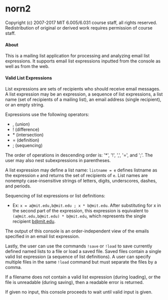 # norn2
Copyright (c) 2007-2017 MIT 6.005/6.031 course staff, all rights reserved. Redistribution of original or derived work requires permission of course staff.

#### About

This is a mailing list application for processing and analyzing email list expressions. It supports email list expressions inputted from the console as well as from the web. 

#### Valid List Expressions

List expressions are sets of recipients who should receive email messages. A list expression may be an expression, a sequence of list expressions, a list name (set of recipients of a mailing list), an email address (single recipient), or an empty string.
 
Expressions use the following operators: 
- , (union)
- ! (difference)
- \* (intersection)
- = (definition)
- ; (sequencing)
 
The order of operations in descending order is: '*', '!', ',', '=', and ';'. The user may also nest subexpressions in parentheses. 

A list expression may define a list name: ```listname = e``` defines listname as the expression ```e``` and returns the set of recipients of ```e```. List names are nonempty case-insensitive strings of letters, digits, underscores, dashes, and periods. 

Sequencing of list expressions or list definitions:
- Ex: ```x = a@mit.edu,b@mit.edu ; x * b@mit.edu```. After substituting for x in the second part of the expression, this expression is equivalent to ```(a@mit.edu,b@mit.edu) * b@mit.edu```, which represents the single recipient b@mit.edu.

The output of this console is an order-independent view of the emails specified in an email list expression.
 
Lastly, the user can use the commands ```!save``` or ```!load``` to save currently defined named lists to a file or load a saved file. Saved files contain a single valid list expression (a sequence of list definitions). A user can specify multiple files in the same ```!load``` command but must separate the files by a comma.
 
If a filename does not contain a valid list expression (during loading), or the file is unreadable (during saving), then a readable error is returned.

If given no input, this console proceeds to wait until valid input is given.